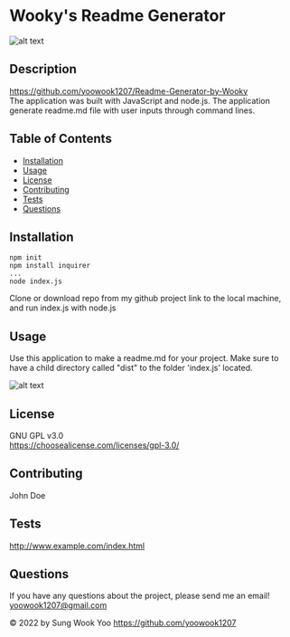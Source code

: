 
  # Wooky's Readme Generator

  ![alt text](https://img.shields.io/static/v1?label=LICENSE&message=GNU_GPL_v3.0&color=green)

  ## Description
  
  https://github.com/yoowook1207/Readme-Generator-by-Wooky<br />
  The application was built with JavaScript and node.js. The application generate readme.md file with user inputs through command lines.

  ## Table of Contents
  * [Installation](#installation)
  * [Usage](#usage)
  * [License](#license)
  * [Contributing](#contributing)
  * [Tests](#tests)
  * [Questions](#questions)
  
  ## Installation

  ```
  npm init
  npm install inquirer
  ...
  node index.js
  ```
  Clone or download repo from my github project link to the local machine, and run index.js with node.js


  ## Usage
  
  Use this application to make a readme.md for your project. Make sure to have a child directory called "dist" to the folder 'index.js' located.

  ![alt text](https://raw.githubusercontent.com/yoowook1207/Readme-Generator-by-Wooky/feature/screenshot/examplescs.png)<br />
  
  ## License
  GNU GPL v3.0
  <br />https://choosealicense.com/licenses/gpl-3.0/
  

  ## Contributing

  John Doe

  ## Tests

  http://www.example.com/index.html

  ## Questions

  If you have any questions about the project, please send me an email!<br />
  yoowook1207@gmail.com
  

  &copy; 2022 by Sung Wook Yoo https://github.com/yoowook1207
